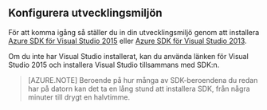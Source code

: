 ## <a name="setupdevenv"></a>Konfigurera utvecklingsmiljön

För att komma igång så ställer du in din utvecklingsmiljö genom att installera [Azure SDK för Visual Studio 2015](http://go.microsoft.com/fwlink/?linkid=518003) eller [Azure SDK för Visual Studio 2013](http://go.microsoft.com/fwlink/?LinkID=324322).

Om du inte har Visual Studio installerat, kan du använda länken för Visual Studio 2015 och installera Visual Studio tillsammans med SDK:n.

>[AZURE.NOTE] Beroende på hur många av SDK-beroendena du redan har på datorn kan det ta en lång stund att installera SDK, från några minuter till drygt en halvtimme.



<!--HONumber=Jun16_HO2-->


